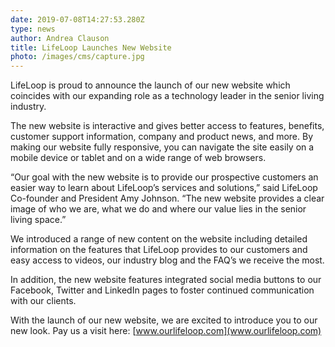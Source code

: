 ```yaml
---
date: 2019-07-08T14:27:53.280Z
type: news
author: Andrea Clauson
title: LifeLoop Launches New Website
photo: /images/cms/capture.jpg
---
```

LifeLoop is proud to announce the launch of our new website which coincides with our expanding role as a technology leader in the senior living industry. 



The new website is interactive and gives better access to features, benefits, customer support information, company and product news, and more. By making our website fully responsive, you can navigate the site easily on a mobile device or tablet and on a wide range of web browsers.



“Our goal with the new website is to provide our prospective customers an easier way to learn about LifeLoop’s services and solutions,” said LifeLoop Co-founder and President Amy Johnson. “The new website provides a clear image of who we are, what we do and where our value lies in the senior living space.”



We introduced a range of new content on the website including detailed information on the features that LifeLoop provides to our customers and easy access to videos, our industry blog and the FAQ’s we receive the most. 



In addition, the new website features integrated social media buttons to our Facebook, Twitter and LinkedIn pages to foster continued communication with our clients. 



With the launch of our new website, we are excited to introduce you to our new look. Pay us a visit here: [www.ourlifeloop.com](www.ourlifeloop.com)
